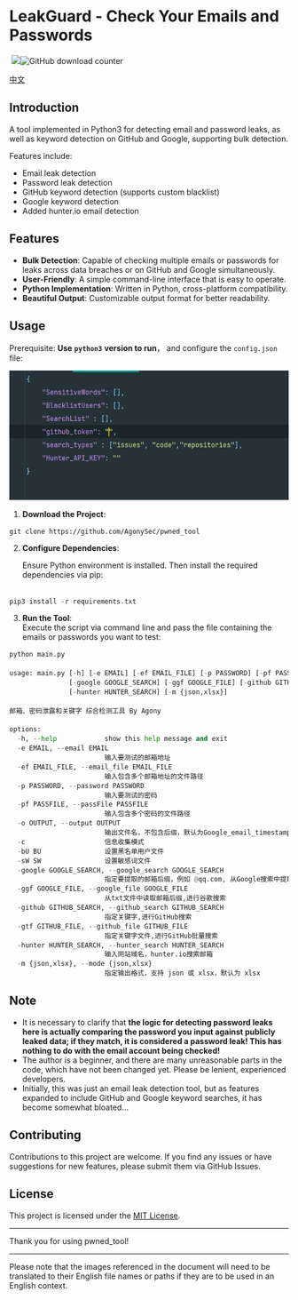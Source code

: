 # LeakGuard - Check Your Emails and Passwords

​												![](https://badgen.net/github/stars/AgonySec/Pwned_tool)![GitHub download counter](https://img.shields.io/github/downloads/AgonySec/Pwned_tool/total)

[中文][url-doczh]

## Introduction

A tool implemented in Python3 for detecting email and password leaks, as well as keyword detection on GitHub and Google, supporting bulk detection.

Features include:

- Email leak detection
- Password leak detection
- GitHub keyword detection (supports custom blacklist)
- Google keyword detection
- Added hunter.io email detection

## Features

- **Bulk Detection**: Capable of checking multiple emails or passwords for leaks across data breaches or on GitHub and Google simultaneously.
- **User-Friendly**: A simple command-line interface that is easy to operate.
- **Python Implementation**: Written in Python, cross-platform compatibility.
- **Beautiful Output**: Customizable output format for better readability.

## Usage

Prerequisite: **Use** **`python3`** **version to run**， and configure the `config.json` file:

![image-20250102112303207](assets/image-20250102112303207.png)



1. **Download the Project**:

```
git clone https://github.com/AgonySec/pwned_tool
```

2. **Configure Dependencies**:

   Ensure Python environment is installed. Then install the required dependencies via pip:

```go

pip3 install -r requirements.txt
```

3. **Run the Tool**:  
   Execute the script via command line and pass the file containing the emails or passwords you want to test:

```python
python main.py

usage: main.py [-h] [-e EMAIL] [-ef EMAIL_FILE] [-p PASSWORD] [-pf PASSFILE] [-o OUTPUT] [-c] [-bU BU] [-sW SW]
               [-google GOOGLE_SEARCH] [-ggf GOOGLE_FILE] [-github GITHUB_SEARCH] [-gtf GITHUB_FILE]
               [-hunter HUNTER_SEARCH] [-m {json,xlsx}]

邮箱、密码泄露和关键字 综合检测工具 By Agony

options:
  -h, --help            show this help message and exit
  -e EMAIL, --email EMAIL
                        输入要测试的邮箱地址
  -ef EMAIL_FILE, --email_file EMAIL_FILE
                        输入包含多个邮箱地址的文件路径
  -p PASSWORD, --password PASSWORD
                        输入要测试的密码
  -pf PASSFILE, --passFile PASSFILE
                        输入包含多个密码的文件路径
  -o OUTPUT, --output OUTPUT
                        输出文件名，不包含后缀，默认为Google_email_timestamp.json
  -c                    信息收集模式
  -bU BU                设置黑名单用户文件
  -sW SW                设置敏感词文件
  -google GOOGLE_SEARCH, --google_search GOOGLE_SEARCH
                        指定要提取的邮箱后缀，例如 @qq.com, 从Google搜索中提取指定域名邮箱
  -ggf GOOGLE_FILE, --google_file GOOGLE_FILE
                        从txt文件中读取邮箱后缀,进行谷歌搜索
  -github GITHUB_SEARCH, --github_search GITHUB_SEARCH
                        指定关键字,进行GitHub搜索
  -gtf GITHUB_FILE, --github_file GITHUB_FILE
                        指定关键字文件,进行GitHub批量搜索
  -hunter HUNTER_SEARCH, --hunter_search HUNTER_SEARCH
                        输入网站域名，hunter.io搜索邮箱
  -m {json,xlsx}, --mode {json,xlsx}
                        指定输出格式，支持 json 或 xlsx，默认为 xlsx
```



## Note

- It is necessary to clarify that **the logic for detecting password leaks here is actually comparing the password you input against publicly leaked data; if they match, it is considered a password leak! This has nothing to do with the email account being checked!**
- The author is a beginner, and there are many unreasonable parts in the code, which have not been changed yet. Please be lenient, experienced developers.
- Initially, this was just an email leak detection tool, but as features expanded to include GitHub and Google keyword searches, it has become somewhat bloated...

## Contributing

Contributions to this project are welcome. If you find any issues or have suggestions for new features, please submit them via GitHub Issues.

## License

This project is licensed under the [MIT License](LICENSE).

---

Thank you for using pwned_tool!

---

Please note that the images referenced in the document will need to be translated to their English file names or paths if they are to be used in an English context.

[url-doczh]: README.md